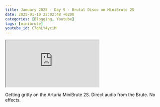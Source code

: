 ```yaml
---
title: Jamuary 2025 - Day 9 - Brutal Disco on MiniBrute 2S
date: 2025-01-10 22:02:48 +0200
categories: [Blogging, Youtube]
tags: [minibrute]
youtube_id: C7qhLY4yciM
---
```



<div class="embed-responsive embed-responsive-16by9" >
    <iframe class="embed-responsive-item"  src="https://www.youtube.com/embed/{{ page.youtube_id }}"></iframe>
</div>

Getting gritty on the Arturia MiniBrute 2S. Direct audio from the Brute. No effects.
